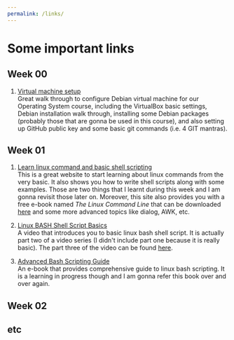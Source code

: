 ```yaml
---
permalink: /links/
---
```


# Some important links

## Week 00

1. [Virtual machine setup](https://osp4diss.vlsm.org/)\
Great walk through to configure Debian virtual machine for our Operating System course, including the VirtualBox basic settings, Debian installation walk through, installing some Debian packages (probably those that are gonna be used in this course), and also setting up GitHub public key and some basic git commands (i.e. 4 GIT mantras).

## Week 01
1. [Learn linux command and basic shell scripting](https://www.linuxcommand.org/)\
This is a great website to start learning about linux commands from the very basic. It also shows you how to write shell scripts along with some examples. Those are two things that I learnt during this week and I am gonna revisit those later on. Moreover, this site also provides you with a free e-book named *The Linux Command Line* that can be downloaded [here](https://sourceforge.net/projects/linuxcommand/files/TLCL/19.01/TLCL-19.01.pdf/download) and some more advanced topics like dialog, AWK, etc.


2. [Linux BASH Shell Script Basics](https://youtu.be/6W8sAWakcxY)\
A video that introduces you to basic linux bash shell script. It is actually part two of a video series (I didn't include part one because it is really basic). The part three of the video can be found [here](https://youtu.be/9aD59kA_P1M).


3. [Advanced Bash Scripting Guide](https://tldp.org/LDP/abs/abs-guide.pdf)\
An e-book that provides comprehensive guide to linux bash scripting. It is a learning in progress though and I am gonna refer this book over and over again.


## Week 02

## etc
